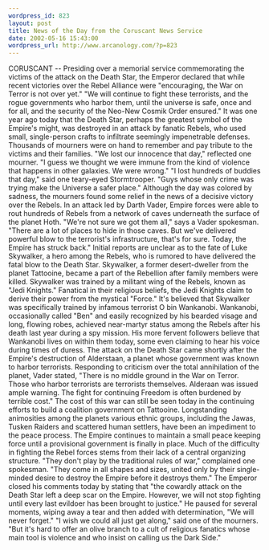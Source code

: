 ```yaml
--- 
wordpress_id: 823
layout: post
title: News of the Day from the Coruscant News Service
date: 2002-05-16 15:43:00
wordpress_url: http://www.arcanology.com/?p=823
---
```

CORUSCANT -- Presiding over a memorial service commemorating the victims of the attack on the Death Star, the Emperor declared that while recent victories over the Rebel Alliance were "encouraging, the War on Terror is not over yet." "We will continue to fight these terrorists, and the rogue governments who harbor them, until the universe is safe, once and for all, and the security of the Neo-New Cosmik Order ensured." It was one year ago today that the Death Star, perhaps the greatest symbol of the Empire's might, was destroyed in an attack by fanatic Rebels, who used small, single-person crafts to infiltrate seemingly impenetrable defenses. Thousands of mourners were on hand to remember and pay tribute to the victims and their families. "We lost our innocence that day," reflected one mourner. "I guess we thought we were immune from the kind of violence that happens in other galaxies. We were wrong." "I lost hundreds of buddies that day," said one teary-eyed Stormtrooper. "Guys whose only crime was trying make the Universe a safer place." Although the day was colored by sadness, the mourners found some relief in the news of a decisive victory over the Rebels. In an attack led by Darth Vader, Empire forces were able to rout hundreds of Rebels from a network of caves underneath the surface of the planet Hoth. "We're not sure we got them all," says a Vader spokesman. "There are a lot of places to hide in those caves. But we've delivered powerful blow to the terrorist's infrastructure, that's for sure. Today, the Empire has struck back." Initial reports are unclear as to the fate of Luke Skywalker, a hero among the Rebels, who is rumored to have delivered the fatal blow to the Death Star. Skywalker, a former desert-dweller from the planet Tattooine, became a part of the Rebellion after family members were killed. Skywalker was trained by a militant wing of the Rebels, known as "Jedi Knights." Fanatical in their religious beliefs, the Jedi Knights claim to derive their power from the mystical "Force." It's believed that Skywalker was specifically trained by infamous terrorist O bin Wankanobi. Wankanobi, occasionally called "Ben" and easily recognized by his bearded visage and long, flowing robes, achieved near-martyr status among the Rebels after his death last year during a spy mission. His more fervent followers believe that Wankanobi lives on within them today, some even claiming to hear his voice during times of duress. The attack on the Death Star came shortly after the Empire's destruction of Alderstaan, a planet whose government was known to harbor terrorists. Responding to criticism over the total annihilation of the planet, Vader stated, "There is no middle ground in the War on Terror. Those who harbor terrorists are terrorists themselves. Alderaan was issued ample warning. The fight for continuing Freedom is often burdened by terrible cost." The cost of this war can still be seen today in the continuing efforts to build a coalition government on Tattooine. Longstanding animosities among the planets various ethnic groups, including the Jawas, Tusken Raiders and scattered human settlers, have been an impediment to the peace process. The Empire continues to maintain a small peace keeping force until a provisional government is finally in place. Much of the difficulty in fighting the Rebel forces stems from their lack of a central organizing structure. "They don't play by the traditional rules of war," complained one spokesman. "They come in all shapes and sizes, united only by their single-minded desire to destroy the Empire before it destroys them." The Emperor closed his comments today by stating that "the cowardly attack on the Death Star left a deep scar on the Empire. However, we will not stop fighting until every last evildoer has been brought to justice." He paused for several moments, wiping away a tear and then added with determination, "We will never forget." "I wish we could all just get along," said one of the mourners. "But it's hard to offer an olive branch to a cult of religious fanatics whose main tool is violence and who insist on calling us the Dark Side."